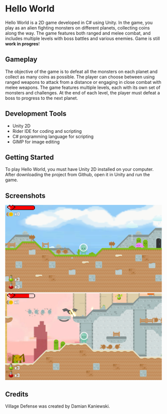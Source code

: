 # Hello World
Hello World is a 2D game developed in C# using Unity. In the game, you play as an alien fighting monsters on different planets, collecting coins along the way. The game features both ranged and melee combat, and includes multiple levels with boss battles and various enemies. Game is still **work in progres**!

## Gameplay
The objective of the game is to defeat all the monsters on each planet and collect as many coins as possible. The player can choose between using ranged weapons to attack from a distance or engaging in close combat with melee weapons. The game features multiple levels, each with its own set of monsters and challenges. At the end of each level, the player must defeat a boss to progress to the next planet.

## Development Tools
- Unity 2D
- Rider IDE for coding and scripting
- C# programming language for scripting
- GIMP for image editing

## Getting Started
To play Hello World, you must have Unity 2D installed on your computer. After downloading the project from Github, open it in Unity and run the game.

## Screenshots
![ScreenShot](https://github.com/damiankaniewski/HelloWorldGame/blob/master/HelloWorldGame1.png)
![ScreenShot](https://github.com/damiankaniewski/HelloWorldGame/blob/master/HelloWorldGame2.png)

## Credits
Village Defense was created by Damian Kaniewski.

